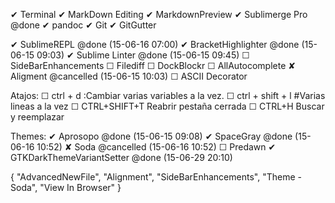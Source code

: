  ✔ Terminal 
 ✔ MarkDown Editing
 ✔ MarkdownPreview
 ✔ Sublimerge Pro @done
 ✔ pandoc
 ✔ Git
 ✔ GitGutter

 ✔ SublimeREPL @done (15-06-16 07:00)
 ✔ BracketHighlighter @done (15-06-15 09:03)
 ✔ Sublime Linter @done (15-06-15 09:45)
 ☐ SideBarEnhancements
 ☐ Filediff
 ☐ DockBlockr
 ☐ AllAutocomplete
 ✘ Aligment @cancelled (15-06-15 10:03)
 ☐ ASCII Decorator

Atajos:
 ☐ ctrl + d :Cambiar varias variables a la vez.
 ☐ ctrl + shift + l #Varias lineas a la vez
 ☐ CTRL+SHIFT+T   Reabrir pestaña cerrada
 ☐ CTRL+H         Buscar y reemplazar

Themes:
  ✔ Aprosopo @done (15-06-15 09:08)
  ✔ SpaceGray  @done (15-06-16 10:52)
  ✘ Soda @cancelled (15-06-16 10:52)
  ☐ Predawn
  ✔ GTKDarkThemeVariantSetter @done (15-06-29 20:10)

  {
  "AdvancedNewFile",
  "Alignment",
  "SideBarEnhancements",
  "Theme - Soda",
  "View In Browser"
}